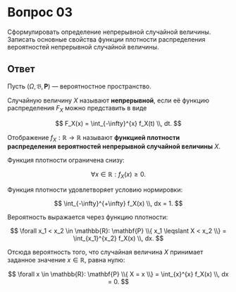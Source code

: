 # Вопрос 03

Сформулировать определение непрерывной случайной величины. Записать основные
свойства функции плотности распределения вероятностей непрерывной случайной
величины.

## Ответ

Пусть $(\Omega, \mathfrak{B}, \mathbf{P})$ &mdash; вероятностное пространство.

Случайную величину $X$ называют **непрерывной**, если её функцию распределения
$F_X$ можно представить в виде

$$
F_X(x) = \int_{-\infty}^{x} f_X(t) \\, dt.
$$

Отображение $f_X : \mathbb{R} \rightarrow \mathbb{R}$ называют **функцией
плотности распределения вероятностей непрерывной случайной величины** $X$.

Функция плотности ограничена снизу:

$$
\forall x \in \mathbb{R}:
f_X(x) \geqslant 0.
$$

Функция плотности удовлетворяет условию нормировки:

$$
\int_{-\infty}^{+\infty} f_X(x) \\, dx = 1.
$$

Вероятность выражается через функцию плотности:

$$
\forall x_1 < x_2 \in \mathbb{R}:
\mathbf{P} \\{ x_1 \leqslant X < x_2 \\} = \int_{x_1}^{x_2} f_X(x) \\, dx.
$$

Отсюда вероятность того, что случайная величина $X$ принимает заданное значение
$x \in \mathbb{R}$, равна нулю:

$$
\forall x \in \mathbb{R}:
\mathbf{P} \\{ X = x \\} = \int_{x}^{x} f_X(x) \\, dx = 0.
$$
